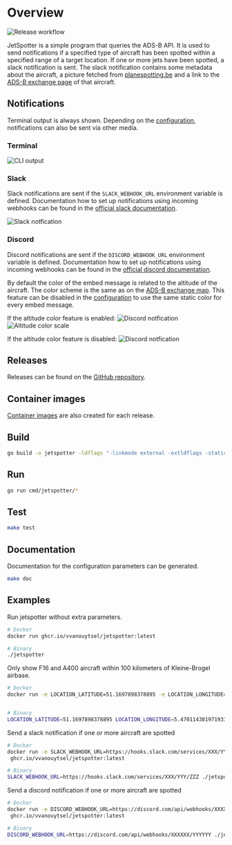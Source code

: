 # Overview

![Release workflow](https://github.com/vvanouytsel/jetspotter/actions/workflows/release.yaml/badge.svg)

JetSpotter is a simple program that queries the ADS-B API.
It is used to send notifications if a specified type of aircraft has been spotted within a specified range of a target location.
If one or more jets have been spotted, a slack notification is sent. The slack notification contains some metadata about the aircraft, a picture fetched from <a href="https://www.planespotting.be" target="_blank">planespotting.be</a> and a link to the <a href="https://globe.adsbexchange.com" target="_blank">ADS-B exchange page</a> of that aircraft.

## Notifications

Terminal output is always shown. Depending on the [configuration](configuration.md), notifications can also be sent via other media.

### Terminal

![CLI output ](images/jetspotter-terminal-1.png)

### Slack

Slack notifications are sent if the `SLACK_WEBHOOK_URL` environment variable is defined.
Documentation how to set up notifications using incoming webhooks can be found in the [official slack documentation](https://api.slack.com/messaging/webhooks).

![Slack notfication ](images/jetspotter-slack-1.png)

### Discord

Discord notifications are sent if the `DISCORD_WEBHOOK_URL` environment variable is defined.
Documentation how to set up notifications using incoming webhooks can be found in the [official discord documentation](https://support.discord.com/hc/en-us/articles/228383668-Intro-to-Webhooks).

By default the color of the embed message is related to the altitude of the aircraft. The color scheme is the same as on the [ADS-B exchange map](https://globe.adsbexchange.com/). This feature can be disabled in the [configuration](configuration.md) to use the same static color for every embed message.

If the altitude color feature is enabled:
![Discord notfication ](images/jetspotter-discord-1.png)
![Altitude color scale ](images/jetspotter-color-scale.png)

If the altitude color feature is disabled:
![Discord notfication ](images/jetspotter-discord-2.png)

## Releases

Releases can be found on the [GitHub repository](https://github.com/vvanouytsel/jetspotter/releases).

## Container images

[Container images](https://github.com/vvanouytsel/jetspotter/pkgs/container/jetspotter) are also created for each release.

## Build

```bash
go build -o jetspotter -ldflags "-linkmode external -extldflags -static" cmd/jetspotter/jetspotter.go
```

## Run

```bash
go run cmd/jetspotter/*
```

## Test

```bash
make test
```

## Documentation

Documentation for the configuration parameters can be generated.

```bash
make doc
```

## Examples

Run jetspotter without extra parameters.

```bash
# Docker
docker run ghcr.io/vvanouytsel/jetspotter:latest

# Binary
./jetspotter
```

Only show F16 and A400 aircraft within 100 kilometers of Kleine-Brogel airbase.

```bash
# Docker
docker run -e LOCATION_LATITUDE=51.1697898378895 -e LOCATION_LONGITUDE=5.470114381971933 -e AIRCRAFT_TYPES=F16,A400 -e MAX_RANGE_KILOMETERS=100 ghcr.io/vvanouytsel/jetspotter:latest


# Binary
LOCATION_LATITUDE=51.1697898378895 LOCATION_LONGITUDE=5.470114381971933 AIRCRAFT_TYPES=F16,A400 MAX_RANGE_KILOMETERS=100 ./jetspotter
```

Send a slack notification if one or more aircraft are spotted

```bash
# Docker
docker run -e SLACK_WEBHOOK_URL=https://hooks.slack.com/services/XXX/YYY/ZZZ
 ghcr.io/vvanouytsel/jetspotter:latest

# Binary
SLACK_WEBHOOK_URL=https://hooks.slack.com/services/XXX/YYY/ZZZ ./jetspotter
```

Send a discord notification if one or more aircraft are spotted

```bash
# Docker
docker run -e DISCORD_WEBHOOK_URL=https://discord.com/api/webhooks/XXXXXX/YYYYYY
 ghcr.io/vvanouytsel/jetspotter:latest

# Binary
DISCORD_WEBHOOK_URL=https://discord.com/api/webhooks/XXXXXX/YYYYYY ./jetspotter
```
